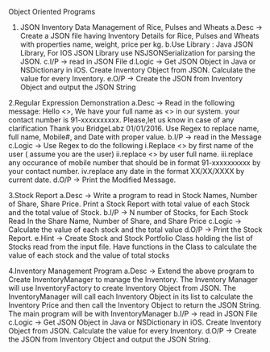 Object Oriented Programs

1. JSON Inventory Data Management of Rice, Pulses and Wheats
  a.Desc -> Create a JSON file having Inventory Details for Rice, Pulses and Wheats with properties name, weight, price per kg. 
  b.Use Library : Java JSON Library, For IOS JSON Library use NSJSONSerialization for parsing the JSON.
  c.I/P -> read in JSON File
  d.Logic -> Get JSON Object in Java or NSDictionary in iOS. Create Inventory Object from JSON. Calculate the value for every Inventory. 
  e.O/P -> Create the JSON from Inventory Object and output the JSON String

2.Regular Expression Demonstration
  a.Desc -> Read in the following message: Hello <<name>>, We have your full name as <<full name>> in our system. your contact number is 91-xxxxxxxxxx. Please,let us know in case of any clarification Thank you BridgeLabz 01/01/2016. Use Regex to replace name, full name, Mobile#, and Date with proper value.
  b.I/P -> read in the Message
  c.Logic -> Use Regex to do the following
    i.Replace <<name>> by first name of the user ( assume you are the user)
    ii.replace <<full name>> by user full name.
    iii.replace any occurance of mobile number that should be in format 91-xxxxxxxxxx by your contact number.
    iv.replace any date in the format XX/XX/XXXX by current date.
  d.O/P -> Print the Modified Message.

3.Stock Report
  a.Desc -> Write a program to read in Stock Names, Number of Share, Share Price. Print a Stock Report with total value of each Stock and the total value of Stock.
  b.I/P -> N number of Stocks, for Each Stock Read In the Share Name, Number of Share, and Share Price
  c.Logic -> Calculate the value of each stock and the total value
  d.O/P -> Print the Stock Report.
  e.Hint -> Create Stock and Stock Portfolio Class holding the list of Stocks read from the input file. Have functions in the Class to calculate the value of each stock and the value of total stocks

4.Inventory Management Program
  a.Desc -> Extend the above program to Create InventoryManager to manage the Inventory. The Inventory Manager will use InventoryFactory to create Inventory Object from JSON. The InventoryManager will call each Inventory Object in its list to calculate the Inventory Price and then call the Inventory Object to return the JSON String. The main program will be with InventoryManager
  b.I/P -> read in JSON File
  c.Logic -> Get JSON Object in Java or NSDictionary in iOS. Create Inventory Object from JSON. Calculate the value for every Inventory. 
  d.O/P -> Create the JSON from Inventory Object and output the JSON String.
  
  


